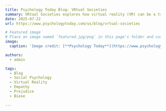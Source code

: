 ```yaml
---
title: Psychology Today Blog: VRtual Societies
summary: VRtual Societies explores how virtual reality (VR) can be a transformative tool in social psychology, impacting human behavior, perceptions, and social issues. It delves into VR's potential to influence areas like voting behavior, reduce gender and other biases, foster empathy, and promote inclusion by allowing users to experience diverse perspectives.
date: 2025-07-22
url: https://www.psychologytoday.com/us/blog/vrtual-societies

# Featured image
# Place an image named `featured.jpg/png` in this page's folder and customize its options here.
image:
  caption: 'Image credit: [**Psychology Today**](https://www.psychologytoday.com/us)'

authors:
  - admin

tags:
  - Blog
  - Social Psychology
  - Virtual Reality
  - Empathy
  - Prejudice
  - Biase
  
---
```


